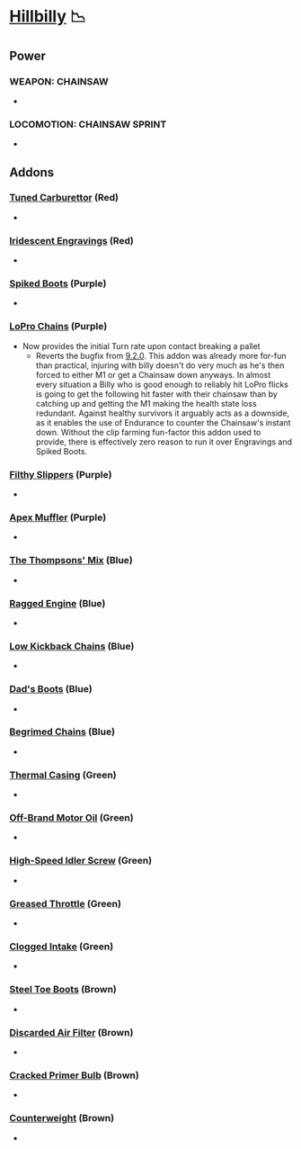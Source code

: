 # [Hillbilly](<https://deadbydaylight.wiki.gg/wiki/Max_Thompson_Jr.>) 📉

## Power

### WEAPON: CHAINSAW

-


### LOCOMOTION: CHAINSAW SPRINT

-


## Addons

### [Tuned Carburettor](<https://deadbydaylight.wiki.gg/wiki/Tuned_Carburettor>) (Red)

-


### [Iridescent Engravings](<https://deadbydaylight.wiki.gg/wiki/Iridescent_Engravings>) (Red)

-


### [Spiked Boots](<https://deadbydaylight.wiki.gg/wiki/Spiked_Boots>) (Purple)

-


### [LoPro Chains](<https://deadbydaylight.wiki.gg/wiki/LoPro_Chains>) (Purple)

- Now provides the initial Turn rate upon contact breaking a pallet
  - Reverts the bugfix from [9.2.0](https://deadbydaylight.wiki.gg/wiki/Patch_Notes_9.2.X#Patch_9.2.0:~:text=Fixed%20an%20issue%20where%20The%20Hillbilly%20could%20completely%20turn%20around%20when%20breaking%20a%20door%20while%20using%20the%20LoPro%20Chains%20add-on.). This addon was already more for-fun than practical, injuring with billy doesn't do very much as he's then forced to either M1 or get a Chainsaw down anyways. In almost every situation a Billy who is good enough to reliably hit LoPro flicks is going to get the following hit faster with their chainsaw than by catching up and getting the M1 making the health state loss redundant. Against healthy survivors it arguably acts as a downside, as it enables the use of Endurance to counter the Chainsaw's instant down. Without the clip farming fun-factor this addon used to provide, there is effectively zero reason to run it over Engravings and Spiked Boots.


### [Filthy Slippers](<https://deadbydaylight.wiki.gg/wiki/Filthy_Slippers>) (Purple)

-


### [Apex Muffler](<https://deadbydaylight.wiki.gg/wiki/Apex_Muffler>) (Purple)

-


### [The Thompsons' Mix](<https://deadbydaylight.wiki.gg/wiki/The_Thompsons'_Mix>) (Blue)

-


### [Ragged Engine](<https://deadbydaylight.wiki.gg/wiki/Ragged_Engine>) (Blue)

-


### [Low Kickback Chains](<https://deadbydaylight.wiki.gg/wiki/Low_Kickback_Chains>) (Blue)

-


### [Dad's Boots](<https://deadbydaylight.wiki.gg/wiki/Dad%27s_Boots>) (Blue)

-


### [Begrimed Chains](<https://deadbydaylight.wiki.gg/wiki/Begrimed_Chains_(Chainsaw)>) (Blue)

-


### [Thermal Casing](<https://deadbydaylight.wiki.gg/wiki/Thermal_Casing>) (Green)

-


### [Off-Brand Motor Oil](<https://deadbydaylight.wiki.gg/wiki/Off-Brand_Motor_Oil>) (Green)

-


### [High-Speed Idler Screw](<https://deadbydaylight.wiki.gg/wiki/High-Speed_Idler_Screw>) (Green)

-


### [Greased Throttle](<https://deadbydaylight.wiki.gg/wiki/Greased_Throttle>) (Green)

-


### [Clogged Intake](<https://deadbydaylight.wiki.gg/wiki/Clogged_Intake>) (Green)

-


### [Steel Toe Boots](<https://deadbydaylight.wiki.gg/wiki/Steel_Toe_Boots>) (Brown)

-


### [Discarded Air Filter](<https://deadbydaylight.wiki.gg/wiki/Discarded_Air_Filter>) (Brown)

-


### [Cracked Primer Bulb](<https://deadbydaylight.wiki.gg/wiki/Cracked_Primer_Bulb>) (Brown)

-


### [Counterweight](<https://deadbydaylight.wiki.gg/wiki/Counterweight>) (Brown)

-
